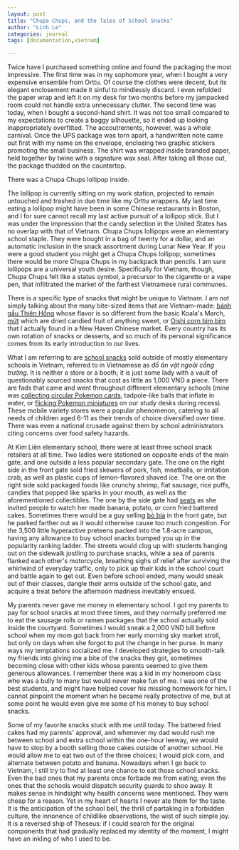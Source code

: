 ```yaml
---
layout: post
title: "Chupa Chups, and the Tales of School Snacks"
author: "Linh Le"
categories: journal
tags: [documentation,vietnam]

---
```

Twice have I purchased something online and found the packaging the most impressive. The first time was in my sophomore year, when I bought a very expensive ensemble from Orttu. Of course the clothes were decent, but its elegant enclosement made it sinful to mindlessly discard. I even refolded the paper wrap and left it on my desk for two months before my jampacked room could not handle extra unnecessary clutter. The second time was today, when I bought a second-hand shirt. It was not too small compared to my expectations to create a baggy silhouette, so it ended up looking inappropriately overfitted. The accoutrements, however, was a whole carnival. Once the UPS package was torn apart, a handwritten note came out first with my name on the envelope, enclosing two graphic stickers promoting the small business. The shirt was wrapped inside branded paper, held together by twine with a signature wax seal. After taking all those out, the package thudded on the countertop.

There was a Chupa Chups lollipop inside.

The lollipop is currently sitting on my work station, projected to remain untouched and trashed in due time like my Orttu wrappers. My last time eating a lollipop might have been in some Chinese restaurants in Boston, and I for sure cannot recall my last active pursuit of a lollipop stick. But I was under the impression that the candy selection in the United States has no overlap with that of Vietnam. Chupa Chups lollipops were an elementary school staple. They were bought in a bag of twenty for a dollar, and an automatic inclusion in the snack assortment during Lunar New Year. If you were a good student you might get a Chupa Chups lollipop; sometimes there would be more Chupa Chups in my backpack than pencils. I am sure lollipops are a universal youth desire. Specifically for Vietnam, though, Chupa Chups felt like a status symbol, a precursor to the cigarette or a vape pen, that infiltrated the market of the farthest Vietnamese rural communes.

There is a specific type of snacks that might be unique to Vietnam. I am not simply talking about the many bite-sized items that are Vietnam-made: [bánh gấu Thiên Hồng](https://tomitamart.vn/banh-gau-thien-hong-350g-p6350) whose flavor is so different from the basic Koala's March, [mứt](https://vi.wikipedia.org/wiki/Mứt) which are dried candied fruit of anything sweet, or [Oishi corn bim bim](https://shopee.vn/Bim-bim-Oishi-snack-bắp-ng%E1%BB%8Dt-45gr-i.194400536.7125112334) that I actually found in a New Haven Chinese market. Every country has its own rotation of snacks or desserts, and so much of its personal significance comes from its early introduction to our lives.

What I am referring to are [school snacks](https://giadinh.suckhoedoisong.vn/hai-hung-do-an-vat-khu-vuc-cong-truong-1-giat-minh-nhung-loai-do-an-sieu-re-khong-ro-nguon-goc-172191207184149851.htm) sold outside of mostly elementary schools in Vietnam, referred to in Vietnamese as <em>đồ ăn vặt ngoài cổng trường</em>. It is neither a store or a booth; it is just some lady with a vault of questionably sourced snacks that cost as little as 1,000 VND a piece. There are fads that came and went throughout different elementary schools (mine was [collecting circular Pokemon cards](https://www.facebook.com/xaxichetSitcom/photos/đập-bài-pokemon/2122047481410033/), tadpole-like balls that inflate in water, or [flicking Pokemon miniatures](https://shopee.vn/24-cái-mô-hình-đồ-chơi-Pokemon-mini-bằng-nhựa-PVC-màu-sắc-ngẫu-nhiên-i.128397919.2013865591) on our study desks during recess). These mobile variety stores were a popular phenomenon, catering to all needs of children aged 6-11 as their trends of choice diversified over time. There was even a national crusade against them by school administrators citing concerns over food safety hazards.

At Kim Liên elementary school, there were at least three school snack retailers at all time. Two ladies were stationed on opposite ends of the main gate, and one outside a less popular secondary gate. The one on the right side in the front gate sold fried skewers of pork, fish, meatballs, or imitation crab, as well as plastic cups of lemon-flavored shaved ice. The one on the right side sold packaged foods like crunchy shrimp, flat sausage, rice puffs, candies that popped like sparks in your mouth, as well as the aforementioned collectibles. The one by the side gate had [seats](https://vietnamnet.vn/phat-hien-thu-vi-cua-nag-nuoc-ngoai-ve-nhung-chiec-ghe-nhua-7-mau-o-viet-nam-802790.html) as she invited people to watch her made banana, potato, or corn fried battered cakes. Sometimes there would be a guy selling [bò bía](https://vnexpress.net/nhung-lam-tuong-ve-mon-bo-bia-4335012.html) in the front gate, but he parked farther out as it would otherwise cause too much congestion. For the 3,500 little hyperactive preteens packed into the 1.8-acre campus, having any allowance to buy school snacks bumped you up in the popularity ranking ladder. The streets would clog up with students hanging out on the sidewalk jostling to purchase snacks, while a sea of parents flanked each other's motorcycle, breathing sighs of relief after surviving the whirlwind of everyday traffic, only to pick up their kids in the school court and battle again to get out. Even before school ended, many would sneak out of their classes, dangle their arms outside of the school gate, and acquire a treat before the afternoon madness inevitably ensued.

My parents never gave me money in elementary school. I got my parents to pay for school snacks at most three times, and they normally preferred me to eat the sausage rolls or ramen packages that the school actually sold inside the courtyard. Sometimes I would sneak a 2,000 VND bill before school when my mom got back from her early morning sky market stroll, but only on days when she forgot to put the change in her purse. In many ways my temptations socialized me. I developed strategies to smooth-talk my friends into giving me a bite of the snacks they got, sometimes becoming close with other kids whose parents seemed to give them generous allowances. I remember there was a kid in my homeroom class who was a bully to many but would never make fun of me. I was one of the best students, and might have helped cover his missing homework for him. I cannot pinpoint the moment when he became really protective of me, but at some point he would even give me some of his money to buy school snacks.

Some of my favorite snacks stuck with me until today. The battered fried cakes had my parents' approval, and whenever my dad would rush me between school and extra school within the one-hour leeway, we would have to stop by a booth selling those cakes outside of another school. He would allow me to eat two out of the three choices; I would pick corn, and alternate between potato and banana. Nowadays when I go back to Vietnam, I still try to find at least one chance to eat those school snacks. Even the bad ones that my parents once forbade me from eating, even the ones that the schools would dispatch security guards to shoo away. It makes sense in hindsight why health concerns were mentioned. They were cheap for a reason. Yet in my heart of hearts I never ate them for the taste. It is the anticipation of the school bell, the thrill of partaking in a forbidden culture, the innonence of childlike observations, the wist of such simple joy. It is a reversed ship of Theseus: if I could search for the original components that had gradually replaced my identity of the moment, I might have an inkling of who I used to be.